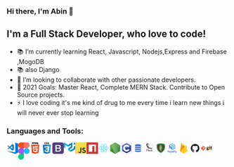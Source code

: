 ### Hi there, I'm Abin 👋

## I'm a Full Stack Developer, who love to code! 

- 📚 I’m currently learning React, Javascript, Nodejs,Express and Firebase ,MogoDB
- 📚 also Django
- 👯 I’m looking to collaborate with other passionate developers.
- 🥅 2021 Goals: Master React, Complete MERN Stack. Contribute to Open Source projects.
- ⚡ I love coding it's me kind of drug to me every time i learn new things i will never ever stop learning

### Languages and Tools:

<img align="left" alt="Visual Studio Code" width="26px" src="./logo/visual-studio-code.png" />
<img align="left" alt="figma" width="26px" src="./logo/figma.svg" />
<img align="left" alt="HTML5" width="26px" src="./logo/html.png"/>
<img align="left" alt="CSS3" width="26px" src="./logo/css.png" />
<img align="left" alt="bootstap" width="26px" src="logo/bootstrap.png" />
<img align="left" alt="material" width="26px" src="./logo/material-u.svg" />
<img align="left" alt="JavaScript" width="26px" src="./logo/javascript.png" />
<img align="left" alt="npm" width="26px" src="./logo/npm.png" />

<img align="left" alt="React" width="26px" src="./logo/react.png" />

<img align="left" alt="Node.js" width="26px" src="./logo/nodejs.png" />

<img align="left" alt="C" width="26px" src="./logo/c.png" />
<img align="left" alt="SQL" width="26px" src="./logo/sql.png" />
<img align="left" alt="flask" width="26px" src="./logo/flask.png" />
<img align="left" alt="mongodb.png" width="26px" src="./logo/mongodb.png" />
<img align="left" alt="numpy" width="26px" src="./logo/numpy.png" />
<!-- <img align="left" alt="python-pandas" width="26px" src="./logo/python-pandas.png" /> -->
<!-- <img align="left" alt="Tensorflow_logo.svg.png" width="26px" src="./logo/Tensorflow_logo.svg.png" /> -->
<!-- <img align="left" alt="Jupyter" width="26px" src="./logo/Jupyter.png" /> -->
<img align="left" alt="firebase" width="26px" src="./logo/firebase.png" />
<img align="left" alt="GitHub" width="26px" src="./logo/github.png" />
<img align="left" alt="Git" width="26px" src="./logo/git.png" />
